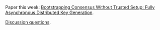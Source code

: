 Paper this week: [Bootstrapping Consensus Without Trusted Setup: Fully Asynchronous Distributed Key Generation](./paper.pdf).

[Discussion questions](./QUESTIONS.md).
